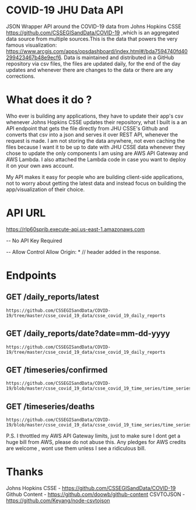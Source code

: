 # COVID-19 JHU Data API
 JSON Wrapper API around the COVID-19 data from Johns Hopkins CSSE https://github.com/CSSEGISandData/COVID-19 ,which is an aggregated data source from multiple sources.This is the data that powers the very famous visualization: https://www.arcgis.com/apps/opsdashboard/index.html#/bda7594740fd40299423467b48e9ecf6. Data is maintained and distributed in a GitHub repository via csv files, the files are updated daily, for the end of the day updates and whenever there are changes to the data or there are any corrections.

# What does it do ?
 Who ever is building any applications, they have to update their app's csv whenever Johns Hopkins CSSE updates their repository, what I built is a an API endpoint that gets the file directly from JHU CSSE's Github and converts that csv into a json and serves it over REST API, whenever the request is made. I am not storing the data anywhere, not even caching the files because I want it to be up to date with JHU CSSE data whenever they chose to update the only components I am using are AWS API Gateway and AWS Lambda. I also attached the Lambda code in case you want to deploy it on your own aws account.

 My API makes it easy for people who are building client-side applications, not to worry about getting the latest data and instead focus on building the app/visualization of their choice.

# API URL 
 https://rlp60sprib.execute-api.us-east-1.amazonaws.com

 -- No API Key Required
 
 -- Allow Control Allow Origin: *  // header added in the response. 

# Endpoints 
 ## GET /daily_reports/latest 

    https://github.com/CSSEGISandData/COVID-19/tree/master/csse_covid_19_data/csse_covid_19_daily_reports

 ## GET /daily_reports/date?date=mm-dd-yyyy

    https://github.com/CSSEGISandData/COVID-19/tree/master/csse_covid_19_data/csse_covid_19_daily_reports

 ## GET /timeseries/confirmed

    https://github.com/CSSEGISandData/COVID-19/blob/master/csse_covid_19_data/csse_covid_19_time_series/time_series_covid19_confirmed_global.csv


 ## GET /timeseries/deaths

    https://github.com/CSSEGISandData/COVID-19/blob/master/csse_covid_19_data/csse_covid_19_time_series/time_series_covid19_deaths_global.csv


P.S. I throttled my AWS API Gateway limits, just to make sure I dont get a huge bill from AWS, please do not abuse this. Any pledges for AWS credits are welcome , wont use them unless I see a ridiculous bill.

# Thanks 
 Johns Hopkins CSSE - https://github.com/CSSEGISandData/COVID-19
 Github Content - https://github.com/doowb/github-content
 CSVTOJSON - https://github.com/Keyang/node-csvtojson
















